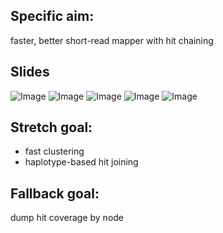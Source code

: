 
## Specific aim:
faster, better short-read mapper with hit chaining

## Slides

![Image](/images/00.png)
![Image](/images/01.png)
![Image](/images/02.png)
![Image](/images/03.png)
![Image](/images/04.png)

## Stretch goal:
* fast clustering
* haplotype-based hit joining

## Fallback goal:
dump hit coverage by node
